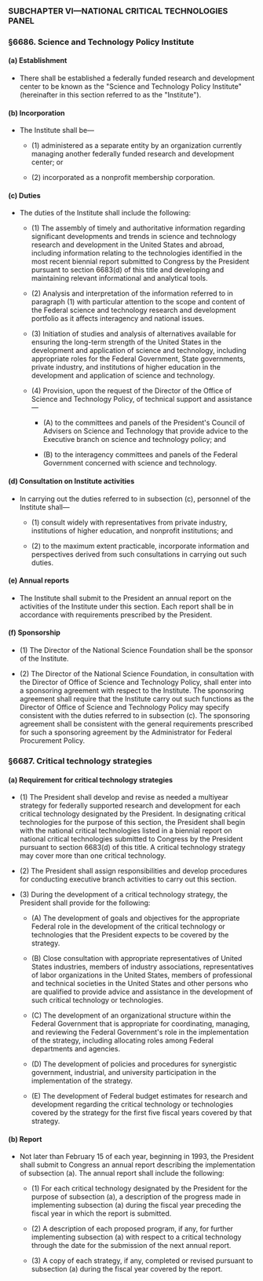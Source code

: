### SUBCHAPTER VI—NATIONAL CRITICAL TECHNOLOGIES PANEL

### §6686. Science and Technology Policy Institute
#### (a) Establishment
* There shall be established a federally funded research and development center to be known as the "Science and Technology Policy Institute" (hereinafter in this section referred to as the "Institute").

#### (b) Incorporation
* The Institute shall be—

  * (1) administered as a separate entity by an organization currently managing another federally funded research and development center; or

  * (2) incorporated as a nonprofit membership corporation.

#### (c) Duties
* The duties of the Institute shall include the following:

  * (1) The assembly of timely and authoritative information regarding significant developments and trends in science and technology research and development in the United States and abroad, including information relating to the technologies identified in the most recent biennial report submitted to Congress by the President pursuant to section 6683(d) of this title and developing and maintaining relevant informational and analytical tools.

  * (2) Analysis and interpretation of the information referred to in paragraph (1) with particular attention to the scope and content of the Federal science and technology research and development portfolio as it affects interagency and national issues.

  * (3) Initiation of studies and analysis of alternatives available for ensuring the long-term strength of the United States in the development and application of science and technology, including appropriate roles for the Federal Government, State governments, private industry, and institutions of higher education in the development and application of science and technology.

  * (4) Provision, upon the request of the Director of the Office of Science and Technology Policy, of technical support and assistance—

    * (A) to the committees and panels of the President's Council of Advisers on Science and Technology that provide advice to the Executive branch on science and technology policy; and

    * (B) to the interagency committees and panels of the Federal Government concerned with science and technology.

#### (d) Consultation on Institute activities
* In carrying out the duties referred to in subsection (c), personnel of the Institute shall—

  * (1) consult widely with representatives from private industry, institutions of higher education, and nonprofit institutions; and

  * (2) to the maximum extent practicable, incorporate information and perspectives derived from such consultations in carrying out such duties.

#### (e) Annual reports
* The Institute shall submit to the President an annual report on the activities of the Institute under this section. Each report shall be in accordance with requirements prescribed by the President.

#### (f) Sponsorship
* (1) The Director of the National Science Foundation shall be the sponsor of the Institute.

* (2) The Director of the National Science Foundation, in consultation with the Director of Office of Science and Technology Policy, shall enter into a sponsoring agreement with respect to the Institute. The sponsoring agreement shall require that the Institute carry out such functions as the Director of Office of Science and Technology Policy may specify consistent with the duties referred to in subsection (c). The sponsoring agreement shall be consistent with the general requirements prescribed for such a sponsoring agreement by the Administrator for Federal Procurement Policy.

### §6687. Critical technology strategies
#### (a) Requirement for critical technology strategies
* (1) The President shall develop and revise as needed a multiyear strategy for federally supported research and development for each critical technology designated by the President. In designating critical technologies for the purpose of this section, the President shall begin with the national critical technologies listed in a biennial report on national critical technologies submitted to Congress by the President pursuant to section 6683(d) of this title. A critical technology strategy may cover more than one critical technology.

* (2) The President shall assign responsibilities and develop procedures for conducting executive branch activities to carry out this section.

* (3) During the development of a critical technology strategy, the President shall provide for the following:

  * (A) The development of goals and objectives for the appropriate Federal role in the development of the critical technology or technologies that the President expects to be covered by the strategy.

  * (B) Close consultation with appropriate representatives of United States industries, members of industry associations, representatives of labor organizations in the United States, members of professional and technical societies in the United States and other persons who are qualified to provide advice and assistance in the development of such critical technology or technologies.

  * (C) The development of an organizational structure within the Federal Government that is appropriate for coordinating, managing, and reviewing the Federal Government's role in the implementation of the strategy, including allocating roles among Federal departments and agencies.

  * (D) The development of policies and procedures for synergistic government, industrial, and university participation in the implementation of the strategy.

  * (E) The development of Federal budget estimates for research and development regarding the critical technology or technologies covered by the strategy for the first five fiscal years covered by that strategy.

#### (b) Report
* Not later than February 15 of each year, beginning in 1993, the President shall submit to Congress an annual report describing the implementation of subsection (a). The annual report shall include the following:

  * (1) For each critical technology designated by the President for the purpose of subsection (a), a description of the progress made in implementing subsection (a) during the fiscal year preceding the fiscal year in which the report is submitted.

  * (2) A description of each proposed program, if any, for further implementing subsection (a) with respect to a critical technology through the date for the submission of the next annual report.

  * (3) A copy of each strategy, if any, completed or revised pursuant to subsection (a) during the fiscal year covered by the report.